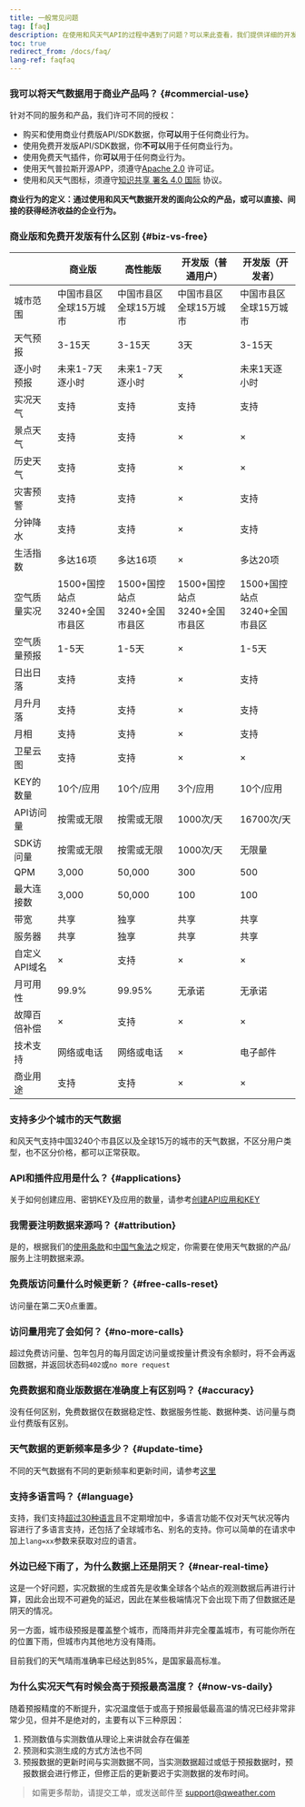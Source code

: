 ```yaml
---
title: 一般常见问题
tag: [faq]
description: 在使用和风天气API的过程中遇到了问题？可以来此查看，我们提供详细的开发文档和帮助内容。
toc: true
redirect_from: /docs/faq/
lang-ref: faqfaq
---
```


### 我可以将天气数据用于商业产品吗？ {#commercial-use}

针对不同的服务和产品，我们许可不同的授权：

- 购买和使用商业付费版API/SDK数据，你**可以**用于任何商业行为。
- 使用免费开发版API/SDK数据，你**不可以**用于任何商业行为。
- 使用免费天气插件，你**可以**用于任何商业行为。
- 使用天气普拉斯开源APP，须遵守[Apache 2.0](https://www.apache.org/licenses/LICENSE-2.0) 许可证。
- 使用和风天气图标，须遵守[知识共享 署名 4.0 国际](https://creativecommons.org/licenses/by/4.0/deed.zh) 协议。

**商业行为的定义：通过使用和风天气数据开发的面向公众的产品，或可以直接、间接的获得经济收益的企业行为。**

### 商业版和免费开发版有什么区别 {#biz-vs-free}

|&nbsp;|商业版|高性能版|开发版（普通用户）|开发版（开发者）|
|---|---|---|---|---|
|城市范围|中国市县区<br />全球15万城市|中国市县区<br />全球15万城市|中国市县区<br />全球15万城市|中国市县区<br />全球15万城市|
|天气预报|3-15天|3-15天|3天|3-15天|
|逐小时预报|未来1-7天逐小时|未来1-7天逐小时|&times;|未来1天逐小时|
|实况天气|支持|支持|支持|支持|
|景点天气|支持|支持|&times;|&times;|
|历史天气|支持|支持|&times;|&times;|
|灾害预警|支持|支持|&times;|支持|
|分钟降水|支持|支持|&times;|支持|
|生活指数|多达16项|多达16项|&times;|多达20项|
|空气质量实况|1500+国控站点<br />3240+全国市县区|1500+国控站点<br />3240+全国市县区|1500+国控站点<br />3240+全国市县区|1500+国控站点<br />3240+全国市县区|
|空气质量预报|1-5天|1-5天|&times;|1-5天|
|日出日落|支持|支持|&times;|支持|
|月升月落|支持|支持|&times;|支持|
|月相|支持|支持|&times;|支持|
|卫星云图|支持|支持|&times;|&times;|
|KEY的数量|10个/应用|10个/应用|3个/应用|10个/应用|
|API访问量|按需或无限|按需或无限|1000次/天|16700次/天|
|SDK访问量|按需或无限|按需或无限|1000次/天|无限量|
|QPM|3,000|50,000|300|500|
|最大连接数|3,000|50,000|100|100|
|带宽|共享|独享|共享|共享|
|服务器|共享|独享|共享|共享|
|自定义API域名|&times;|支持|&times;|&times;|
|月可用性|99.9%|99.95%|无承诺|无承诺|
|故障百倍补偿|&times;|支持|&times;|&times;|
|技术支持|网络或电话|网络或电话|&times;|电子邮件|
|商业用途|支持|支持|&times;|&times;|

### 支持多少个城市的天气数据

和风天气支持中国3240个市县区以及全球15万的城市的天气数据，不区分用户类型，也不区分价格，都可以正常获取。

### API和插件应用是什么？ {#applications}

关于如何创建应用、密钥KEY及应用的数量，请参考[创建API应用和KEY](/docs/start/get-api-key)

### 我需要注明数据来源吗？ {#attribution}

是的，根据我们的[使用条款](https://www.qweather.com/terms/tos)和[中国气象法](http://www.cma.gov.cn/root7/auto13139/201612/t20161213_349478.html)之规定，你需要在使用天气数据的产品/服务上注明数据来源。

### 免费版访问量什么时候更新？ {#free-calls-reset}

访问量在第二天0点重置。

### 访问量用完了会如何？ {#no-more-calls}

超过免费访问量、包年包月的每月固定访问量或按量计费没有余额时，将不会再返回数据，并返回状态码`402`或`no more request`

### 免费数据和商业版数据在准确度上有区别吗？ {#accuracy}

没有任何区别，免费数据仅在数据稳定性、数据服务性能、数据种类、访问量与商业付费版有区别。

### 天气数据的更新频率是多少？ {#update-time}

不同的天气数据有不同的更新频率和更新时间，请参考[这里](/docs/start/glossary#updatetime)

### 支持多语言吗？ {#language}

支持，我们支持[超过30种语言](/docs/start/language)且不定期增加中，多语言功能不仅对天气状况等内容进行了多语言支持，还包括了全球城市名、别名的支持。你可以简单的在请求中加上`lang=xx`参数来获取对应的语言。

### 外边已经下雨了，为什么数据上还是阴天？ {#near-real-time}

这是一个好问题，实况数据的生成首先是收集全球各个站点的观测数据后再进行计算，因此会出现不可避免的延迟，因此在某些极端情况下会出现下雨了但数据还是阴天的情况。

另一方面，城市级预报是覆盖整个城市，而降雨并非完全覆盖城市，有可能你所在的位置下雨，但城市内其他地方没有降雨。

目前我们的天气晴雨准确率已经达到85%，是国家最高标准。

### 为什么实况天气有时候会高于预报最高温度？ {#now-vs-daily}

随着预报精度的不断提升，实况温度低于或高于预报最低最高温的情况已经非常非常少见，但并不是绝对的，主要有以下三种原因：

1. 预测数值与实测数值从理论上来讲就会存在偏差
2. 预测和实测生成的方式方法也不同
3. 预报数据的更新时间与实测数据不同，当实测数据超过或低于预报数据时，预报数据会进行修正，但修正后的更新要迟于实测数据的发布时间。

> 如需更多帮助，请提交工单，或发送邮件至 support@qweather.com